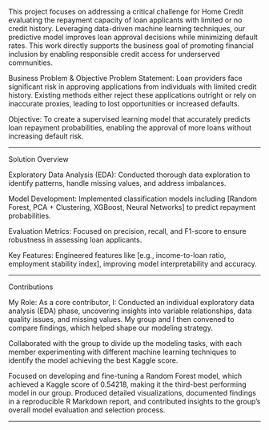 This project focuses on addressing a critical challenge for Home Credit evaluating the repayment capacity of loan applicants with limited or no credit history. 
Leveraging data-driven machine learning techniques, our predictive model improves loan approval decisions while minimizing default rates. 
This work directly supports the business goal of promoting financial inclusion by enabling responsible credit access for underserved communities.


Business Problem & Objective
Problem Statement:
Loan providers face significant risk in approving applications from individuals with limited credit history. Existing methods either reject these applications outright or rely on inaccurate proxies, leading to lost opportunities or increased defaults.

Objective:
To create a supervised learning model that accurately predicts loan repayment probabilities, enabling the approval of more loans without increasing default risk.

------------------------------------------------------------------------------------------------------------------------------------------------------------------------------------------------------------------------------------------------------------
Solution Overview

Exploratory Data Analysis (EDA):
Conducted thorough data exploration to identify patterns, handle missing values, and address imbalances.

Model Development:
Implemented classification models including [Random Forest, PCA + Clustering, XGBoost, Neural Networks] to predict repayment probabilities.

Evaluation Metrics:
Focused on precision, recall, and F1-score to ensure robustness in assessing loan applicants.

Key Features:
Engineered features like [e.g., income-to-loan ratio, employment stability index], improving model interpretability and accuracy.

------------------------------------------------------------------------------------------------------------------------------------------------------------------------------------------------------------------------------------------------------------
Contributions

My Role:
As a core contributor, I:
Conducted an individual exploratory data analysis (EDA) phase, uncovering insights into variable relationships, data quality issues, and missing values. My group and I then convened to compare findings, which helped shape our modeling strategy.

Collaborated with the group to divide up the modeling tasks, with each member experimenting with different machine learning techniques to identify the model achieving the best Kaggle score.

Focused on developing and fine-tuning a Random Forest model, which achieved a Kaggle score of 0.54218, making it the third-best performing model in our group.
Produced detailed visualizations, documented findings in a reproducible R Markdown report, and contributed insights to the group’s overall model evaluation and selection process.

------------------------------------------------------------------------------------------------------------------------------------------------------------------------------------------------------------------------------------------------------------


